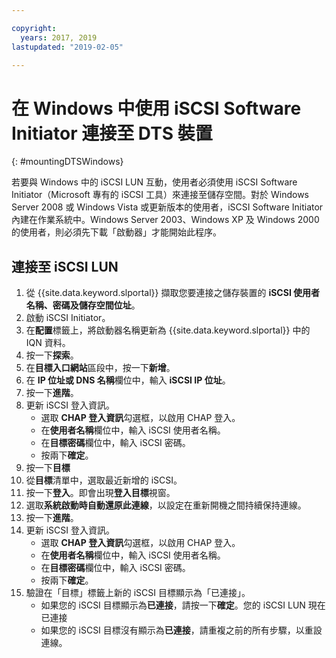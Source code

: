 ```yaml
---

copyright:
  years: 2017, 2019
lastupdated: "2019-02-05"

---
```



# 在 Windows 中使用 iSCSI Software Initiator 連接至 DTS 裝置
{: #mountingDTSWindows}

若要與 Windows 中的 iSCSI LUN 互動，使用者必須使用 iSCSI Software Initiator（Microsoft 專有的 iSCSI 工具）來連接至儲存空間。對於 Windows Server 2008 或 Windows Vista 或更新版本的使用者，iSCSI Software Initiator 內建在作業系統中。Windows Server 2003、Windows XP 及 Windows 2000 的使用者，則必須先下載「啟動器」才能開始此程序。

## 連接至 iSCSI LUN

1. 從 {{site.data.keyword.slportal}} 擷取您要連接之儲存裝置的 **iSCSI 使用者名稱、密碼及儲存空間位址**。
2. 啟動 iSCSI Initiator。
3. 在**配置**標籤上，將啟動器名稱更新為 {{site.data.keyword.slportal}} 中的 IQN 資料。
4. 按一下**探索**。
5. 在**目標入口網站**區段中，按一下**新增**。
6. 在 **IP 位址或 DNS 名稱**欄位中，輸入 **iSCSI IP 位址**。
7. 按一下**進階**。
8. 更新 iSCSI 登入資訊。
   - 選取 **CHAP 登入資訊**勾選框，以啟用 CHAP 登入。
   - 在**使用者名稱**欄位中，輸入 iSCSI 使用者名稱。
   - 在**目標密碼**欄位中，輸入 iSCSI 密碼。
   - 按兩下**確定**。
9. 按一下**目標**
10. 從**目標**清單中，選取最近新增的 iSCSI。
11. 按一下**登入**。即會出現**登入目標**視窗。
12. 選取**系統啟動時自動還原此連線**，以設定在重新開機之間持續保持連線。
13. 按一下**進階**。
14. 更新 iSCSI 登入資訊。
    - 選取 **CHAP 登入資訊**勾選框，以啟用 CHAP 登入。
    - 在**使用者名稱**欄位中，輸入 iSCSI 使用者名稱。
    - 在**目標密碼**欄位中，輸入 iSCSI 密碼。
    - 按兩下**確定**。
15. 驗證在「目標」標籤上新的 iSCSI 目標顯示為「已連接」。
    - 如果您的 iSCSI 目標顯示為**已連接**，請按一下**確定**。您的 iSCSI LUN 現在已連接
    - 如果您的 iSCSI 目標沒有顯示為**已連接**，請重複之前的所有步驟，以重設連線。
